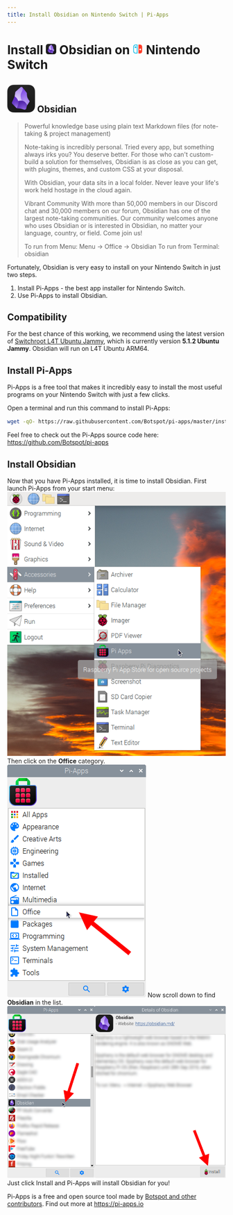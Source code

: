 ```yaml
---
title: Install Obsidian on Nintendo Switch | Pi-Apps
---
```

<div class="simple-install-content content">

# Install <img src="/img/app-icons/Obsidian/icon-64.png" height=24> Obsidian on <img src=/img/other-icons/switch-icon.svg height=24> Nintendo Switch

## <img src="/img/app-icons/Obsidian/icon-64.png"> Obsidian
> Powerful knowledge base using plain text Markdown files (for note-taking & project management)
> 
> Note-taking is incredibly personal. Tried every app, but something always irks you? You deserve better.
> For those who can't custom-build a solution for themselves, Obsidian is as close as you can get, with plugins, themes, and custom CSS at your disposal. 
> 
> With Obsidian, your data sits in a local folder. Never leave your life's work held hostage in the cloud again.
> 
> Vibrant Community
> With more than 50,000 members in our Discord chat and 30,000 members on our forum, Obsidian has one of the largest note-taking communities.
> Our community welcomes anyone who uses Obsidian or is interested in Obsidian, no matter your language, country, or field. Come join us!
> 
> To run from Menu: Menu -> Office -> Obsidian
> To run from Terminal: obsidian

Fortunately, Obsidian is very easy to install on your Nintendo Switch in just two steps.
1. Install Pi-Apps - the best app installer for Nintendo Switch.
2. Use Pi-Apps to install Obsidian.
</div>
<div class="simple-install-content content">

## Compatibility
For the best chance of this working, we recommend using the latest version of [Switchroot L4T Ubuntu Jammy](https://wiki.switchroot.org/wiki/linux/l4t-ubuntu-jammy-installation-guide), which is currently version **5.1.2 Ubuntu Jammy**.
Obsidian will run on L4T Ubuntu ARM64.
</div>
<div class="simple-install-content content">

## Install Pi-Apps

Pi-Apps is a free tool that makes it incredibly easy to install the most useful programs on your Nintendo Switch with just a few clicks.

Open a terminal and run this command to install Pi-Apps:
```bash
wget -qO- https://raw.githubusercontent.com/Botspot/pi-apps/master/install | bash
```
Feel free to check out the Pi-Apps source code here: https://github.com/Botspot/pi-apps
</div>
<div class="simple-install-content content">

## Install Obsidian

Now that you have Pi-Apps installed, it is time to install Obsidian.
First launch Pi-Apps from your start menu:
<img src="/img/start-menu.png">
Then click on the <b>Office</b> category.
<img src="/img/category-selections/Office.png">
Now scroll down to find <b>Obsidian</b> in the list.
<img src="/img/app-icons/Obsidian/app-selection.png">
Just click Install and Pi-Apps will install Obsidian for you!
</div>
<div class="simple-install-content content">

Pi-Apps is a free and open source tool made by [Botspot and other contributors](/about/#contributors). Find out more at https://pi-apps.io
</div>
